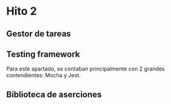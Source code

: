 # Hito 2

## Gestor de tareas

## Testing framework

Para este apartado, se contaban principalmente con 2 grandes contendientes: Mocha y Jest. 

## Biblioteca de aserciones
